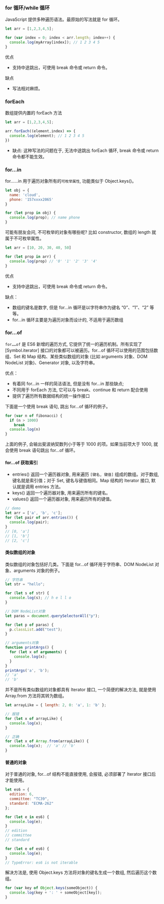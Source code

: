 <!--
abbrlink: ar2urehz
-->

### for 循环/while 循环

JavaScript 提供多种遍历语法。最原始的写法就是 for 循环。

```js
let arr = [1,2,3,4,5];

for (var index = 0; index < arr.length; index++) {
  console.log(myArray[index]); // 1 2 3 4 5
}
```

优点

* 支持中途跳出，可使用 break 命令或 return 命令。

缺点

* 写法相对麻烦。

### forEach

数组提供内置的 forEach 方法

```js
let arr = [1,2,3,4,5];

arr.forEach((element,index) => {
  console.log(element); // 1 2 3 4 5
})
```

* 缺点: 这种写法的问题在于, 无法中途跳出 forEach 循环, break 命令或 return 命令都不能生效。

### for...in

for……in 用于遍历对象所有的`可枚举属性`, 功能类似于 Object.keys()。

```js
let obj = {
  name: 'cloud',
  phone: '157xxxx2065'
}

for (let prop in obj) {
  console.log(prop); // name phone
}
```

可能有朋友会问, 不可枚举的对象有哪些呢? 比如 constructor, 数组的 length 就属于不可枚举属性。

```js
let arr = [10, 20, 30, 40, 50]

for (let prop in arr) {
  console.log(prop) // '0' '1' '2' '3' '4'
}
```

优点

* 支持中途跳出，可使用 break 命令或 return 命令。

缺点：

* 数组的键名是数字, 但是 for...in 循环是以字符串作为键名 “0”、“1”、“2” 等等。
* for...in 循环主要是为遍历对象而设计的, 不适用于遍历数组

### for...of

`for……of` 是 ES6 新增的遍历方式, 它提供了统一的遍历机制。所有实现了 [Symbol.iterator] 接口的对象都可以被遍历。for...of 循环可以使用的范围包括数组、Set 和 Map 结构、某些类似数组的对象 (比如 arguments 对象、DOM NodeList 对象)、Generator 对象, 以及字符串。

优点：

* 有着同 for...in 一样的简洁语法, 但是没有 for...in 那些缺点;
* 不同用于 forEach 方法, 它可以与 break、continue 和 return 配合使用
* 提供了遍历所有数据结构的统一操作接口

下面是一个使用 break 语句, 跳出 for...of 循环的例子。

```js
for (var n of fibonacci) {
  if (n > 1000)
    break
  console.log(n)
}
```

上面的例子, 会输出斐波纳契数列小于等于 1000 的项。如果当前项大于 1000, 就会使用 break 语句跳出 for...of 循环。

#### for...of 获取索引

* entries() 返回一个遍历器对象, 用来遍历 `[键名, 键值]` 组成的数组。对于数组, 键名就是索引值；对于 Set, 键名与键值相同。Map 结构的 Iterator 接口, 默认就是调用 entries 方法。
* keys() 返回一个遍历器对象, 用来遍历所有的键名。
* values() 返回一个遍历器对象, 用来遍历所有的键值。

```js
// demo
let arr = ['a', 'b', 'c'];
for (let pair of arr.entries()) {
  console.log(pair);
}
// [0, 'a']
// [1, 'b']
// [2, 'c']
```

#### 类似数组的对象

类似数组的对象包括好几类。下面是 for...of 循环用于字符串、DOM NodeList 对象、arguments 对象的例子。

```js
// 字符串
let str = "hello";

for (let s of str) {
  console.log(s); // h e l l o
}

// DOM NodeList对象
let paras = document.querySelectorAll("p");

for (let p of paras) {
  p.classList.add("test");
}

// arguments对象
function printArgs() {
  for (let x of arguments) {
    console.log(x);
  }
}
printArgs('a', 'b');
// 'a'
// 'b'
```

并不是所有类似数组的对象都具有 Iterator 接口, 一个简便的解决方法, 就是使用 Array.from 方法将其转为数组。

```js
let arrayLike = { length: 2, 0: 'a', 1: 'b' };

// 报错
for (let x of arrayLike) {
  console.log(x);
}

// 正确
for (let x of Array.from(arrayLike)) {
  console.log(x);  // 'a' // 'b'
}
```

#### 普通的对象

对于普通的对象, for...of 结构不能直接使用, 会报错, 必须部署了 Iterator 接口后才能使用。

```js
let es6 = {
  edition: 6,
  committee: "TC39",
  standard: "ECMA-262"
};

for (let e in es6) {
  console.log(e);
}
// edition
// committee
// standard

for (let e of es6) {
  console.log(e);
}
// TypeError: es6 is not iterable
```

解决方法是, 使用 Object.keys 方法将对象的键名生成一个数组, 然后遍历这个数组。

```js
for (var key of Object.keys(someObject)) {
  console.log(key + ': ' + someObject[key]);
}
```